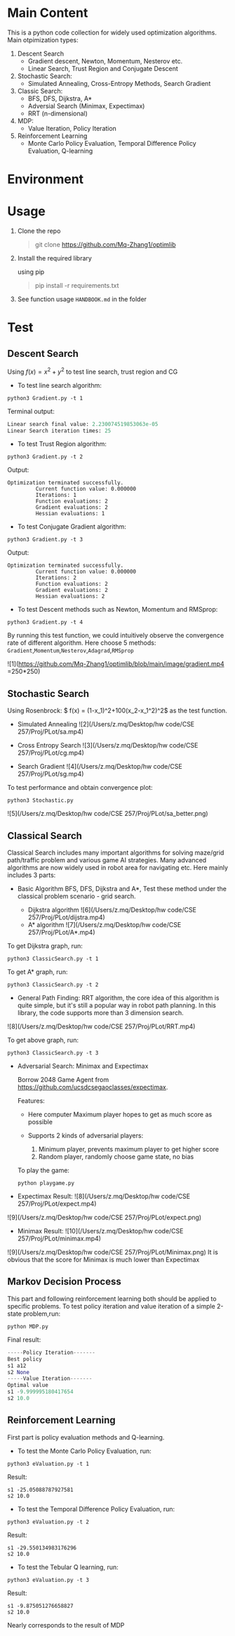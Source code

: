 # Main Content
This is a python code collection for widely used optimization algorithms. 
Main otpimization types:

1. Descent Search 
	* Gradient descent, Newton, Momentum, Nesterov etc.
	* Linear Search, Trust Region and Conjugate Descent
2. Stochastic Search:
	* Simulated Annealing, Cross-Entropy Methods, Search Gradient
3. Classic Search:
	* BFS, DFS, Dijkstra, A*
	* Adversial Search (Minimax, Expectimax)
	* RRT (n-dimensional)
4. MDP:
	* Value Iteration, Policy Iteration
5. Reinforcement Learning
	* Monte Carlo Policy Evaluation, Temporal Difference Policy Evaluation, Q-learning

# Environment

# Usage
1. Clone the repo

	> git clone <https://github.com/Mq-Zhang1/optimlib>

2. Install the required library

	using pip
	
	> pip install -r requirements.txt
	
3. See function usage `HANDBOOK.md` in the folder 

# Test
## Descent Search
Using $f(x) = x^2+y^2$ to test line search, trust region and CG 

* To test line search algorithm:

```
python3 Gradient.py -t 1
```
Terminal output:

~~~python
Linear search final value: 2.230074519853063e-05
Linear Search iteration times: 25
~~~

* To test Trust Region algorithm:

```
python3 Gradient.py -t 2
```
Output:

```
Optimization terminated successfully.
         Current function value: 0.000000
         Iterations: 1
         Function evaluations: 2
         Gradient evaluations: 2
         Hessian evaluations: 1
```

* To test Conjugate Gradient algorithm:

```
python3 Gradient.py -t 3
```
Output:

```
Optimization terminated successfully.
         Current function value: 0.000000
         Iterations: 2
         Function evaluations: 2
         Gradient evaluations: 2
         Hessian evaluations: 2
```

* To test Descent methods such as Newton, Momentum and RMSprop:

```
python3 Gradient.py -t 4
```
By running this test function, we could intuitively observe the convergence rate of different algorithm. Here choose 5 methods: `Gradient`,`Momentum`,`Nesterov`,`Adagrad`,`RMSprop`

![1](https://github.com/Mq-Zhang1/optimlib/blob/main/image/gradient.mp4 =250*250)

## Stochastic Search
Using Rosenbrock:  $ f(x) = (1-x_1)^2+100(x_2-x_1^2)^2$ as the test function.

* Simulated Annealing
![2](/Users/z.mq/Desktop/hw code/CSE 257/Proj/PLot/sa.mp4)

* Cross Entropy Search
![3](/Users/z.mq/Desktop/hw code/CSE 257/Proj/PLot/cg.mp4)

* Search Gradient
![4](/Users/z.mq/Desktop/hw code/CSE 257/Proj/PLot/sg.mp4)

To test performance and obtain convergence plot:

```
python3 Stochastic.py
```
![5](/Users/z.mq/Desktop/hw code/CSE 257/Proj/PLot/sa_better.png)

## Classical Search
Classical Search includes many important algorithms for solving maze/grid path/traffic problem and various game AI strategies. Many advanced algorithms are now widely used in robot area for navigating etc. Here mainly includes 3 parts:

* Basic Algorithm BFS, DFS, Dijkstra and A\*, Test these method under the classical problem scenario - grid search.
	
	* Dijkstra algorithm
	![6](/Users/z.mq/Desktop/hw code/CSE 257/Proj/PLot/dijstra.mp4)
	* A\* algorithm
	![7](/Users/z.mq/Desktop/hw code/CSE 257/Proj/PLot/A*.mp4)

To get Dijkstra graph, run:
```
python3 ClassicSearch.py -t 1
```
To get A\* graph, run:
```
python3 ClassicSearch.py -t 2
```

* General Path Finding: RRT algorithm, the core idea of this algorithm is quite simple, but it's still a popular way in robot path planning. In this library, the code supports more than 3 dimension search.
	
![8](/Users/z.mq/Desktop/hw code/CSE 257/Proj/PLot/RRT.mp4)

To get above graph, run:
```
python3 ClassicSearch.py -t 3
```

* Adversarial Search: Minimax and Expectimax

	Borrow 2048 Game Agent from <https://github.com/ucsdcsegaoclasses/expectimax>.
	
	Features:
	
	* Here computer Maximum player hopes to get as much score as possible
	* Supports 2 kinds of adversarial players:
		
		1. Minimum player, prevents maximum player to get higher score
		2. Random player, randomly choose game state, no bias

	To play the game:
	
	```
	python playgame.py
	```

* Expectimax Result:
![8](/Users/z.mq/Desktop/hw code/CSE 257/Proj/PLot/expect.mp4)

![9](/Users/z.mq/Desktop/hw code/CSE 257/Proj/PLot/expect.png)

* Minimax Result:
![10](/Users/z.mq/Desktop/hw code/CSE 257/Proj/PLot/minimax.mp4)

![9](/Users/z.mq/Desktop/hw code/CSE 257/Proj/PLot/Minimax.png)
It is obvious that the score for Minimax is much lower than Expectimax

## Markov Decision Process

This part and following reinforcement learning both should be applied to specific problems. 
To test policy iteration and value iteration of a simple 2-state problem,run:

```
python MDP.py
```

Final result:

~~~python
-----Policy Iteration-------
Best policy
s1 a12
s2 None
-----Value Iteration-------
Optimal value
s1 -9.999995180417654
s2 10.0
~~~

## Reinforcement Learning

First part is policy evaluation methods and Q-learning. 

* To test the Monte Carlo Policy Evaluation, run:

```
python3 eValuation.py -t 1
```
Result:

```
s1 -25.05088787927581
s2 10.0
```

* To test the Temporal Difference Policy Evaluation, run:

```
python3 eValuation.py -t 2
```
Result:

```
s1 -29.550134983176296
s2 10.0
```

* To test the Tebular Q learning, run:

```
python3 eValuation.py -t 3
```
Result:

```
s1 -9.875051276658827
s2 10.0
```
Nearly corresponds to the result of MDP
